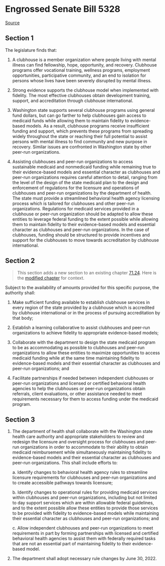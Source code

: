 # Engrossed Senate Bill 5328

[Source](http://lawfilesext.leg.wa.gov/biennium/2021-22/Xml/Bills/Senate%20Bills/5328.E.xml)
## Section 1
The legislature finds that:

1. A clubhouse is a member organization where people living with mental illness can find fellowship, hope, opportunity, and recovery. Clubhouse programs offer vocational training, wellness programs, employment opportunities, participative community, and an end to isolation for persons whose lives have been severely disrupted by mental illness.

2. Strong evidence supports the clubhouse model when implemented with fidelity. The most effective clubhouses obtain development training, support, and accreditation through clubhouse international.

3. Washington state supports several clubhouse programs using general fund dollars, but can go farther to help clubhouses gain access to medicaid funds while allowing them to maintain fidelity to evidence-based models. As a result, clubhouse programs receive insufficient funding and support, which prevents these programs from spreading widely throughout the state or reaching their full potential to assist persons with mental illness to find community and new purpose in recovery. Similar issues are confronted in Washington state by other peer-run organizations.

4. Assisting clubhouses and peer-run organizations to access sustainable medicaid and nonmedicaid funding while remaining true to their evidence-based models and essential character as clubhouses and peer-run organizations requires careful attention to detail, ranging from the level of the design of the state medicaid plan to the design and enforcement of regulations for the licensure and operations of clubhouses and peer-run organizations by the department of health. The state must provide a streamlined behavioral health agency licensing process which is tailored for clubhouses and other peer-run organizations. Regulations for medicaid services provided in a clubhouse or peer-run organization should be adapted to allow these entities to leverage federal funding to the extent possible while allowing them to maintain fidelity to their evidence-based models and essential character as clubhouses and peer-run organizations. In the case of clubhouses, funding should be structured to provide incentives and support for the clubhouses to move towards accreditation by clubhouse international.


## Section 2
> This section adds a new section to an existing chapter [71.24](/rcw/71_mental_illness/71.24_community_behavioral_health_services_act.md). Here is the [modified chapter](rcw/71_mental_illness/71.24_community_behavioral_health_services_act.md) for context.

Subject to the availability of amounts provided for this specific purpose, the authority shall:

1. Make sufficient funding available to establish clubhouse services in every region of the state provided by a clubhouse which is accredited by clubhouse international or in the process of pursuing accreditation by that body;

2. Establish a learning collaborative to assist clubhouses and peer-run organizations to achieve fidelity to appropriate evidence-based models;

3. Collaborate with the department to design the state medicaid program to be as accommodating as possible to clubhouses and peer-run organizations to allow these entities to maximize opportunities to access medicaid funding while at the same time maintaining fidelity to evidence-based models and their essential character as clubhouses and peer-run organizations; and

4. Facilitate partnerships if needed between independent clubhouses or peer-run organizations and licensed or certified behavioral health agencies to help the clubhouses or peer-run organizations obtain referrals, client evaluations, or other assistance needed to meet requirements necessary for them to access funding under the medicaid program.


## Section 3
1. The department of health shall collaborate with the Washington state health care authority and appropriate stakeholders to review and redesign the licensure and oversight process for clubhouses and peer-run organizations in order to accommodate to their ability to obtain medicaid reimbursement while simultaneously maintaining fidelity to evidence-based models and their essential character as clubhouses and peer-run organizations. This shall include efforts to:

    a. Identify changes to behavioral health agency rules to streamline licensure requirements for clubhouses and peer-run organizations and to create accessible pathways towards licensure;

    b. Identify changes to operational rules for providing medicaid services within clubhouses and peer-run organizations, including but not limited to day support services which are within allowable federal guidelines, and to the extent possible allow these entities to provide those services to be provided with fidelity to evidence-based models while maintaining their essential character as clubhouses and peer-run organizations; and

    c. Allow independent clubhouses and peer-run organizations to meet requirements in part by forming partnerships with licensed and certified behavioral health agencies to assist them with federally required tasks that are not an essential part of maintaining fidelity to their evidence-based model.

2. The department shall adopt necessary rule changes by June 30, 2022.

